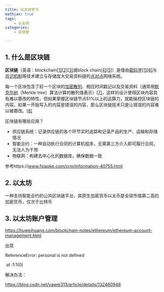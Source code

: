 ```yaml
---
title: 以太坊学习
mathjax: true
tags:
    - 以太坊
categories:
    - 区块链

---
```


## 1. 什么是区块链

**区块链**（英语：blockchain[[1\]](https://zh.wikipedia.org/wiki/区块链#cite_note-te20151031-1)[[2\]](https://zh.wikipedia.org/wiki/区块链#cite_note-fortune20160515-2)[[3\]](https://zh.wikipedia.org/wiki/区块链#cite_note-nyt20160521-3)或block chain[[4\]](https://zh.wikipedia.org/wiki/区块链#cite_note-primer-4)[[5\]](https://zh.wikipedia.org/wiki/区块链#cite_note-obmh-5)）是借由[密码学](https://zh.wikipedia.org/wiki/密碼學)[[1\]](https://zh.wikipedia.org/wiki/区块链#cite_note-te20151031-1)[[6\]](https://zh.wikipedia.org/wiki/区块链#cite_note-cryptocurrencytech-6)与[共识机制](https://zh.wikipedia.org/wiki/共識機制)等技术建立与存储庞大交易资料链的[点对点](https://zh.wikipedia.org/wiki/對等網路)网络系统。

每一个区块包含了前一个区块的[加密散列](https://zh.wikipedia.org/wiki/密碼雜湊函數)、相应时间戳记以及交易资料（通常用[默克尔树](https://zh.wikipedia.org/wiki/哈希树)（Merkle tree）算法计算的散列值表示）[[7\]](https://zh.wikipedia.org/wiki/区块链#cite_note-IPblockchain-7)，这样的设计使得区块内容具有难以篡改的特性。但如果掌握区块链节点51%以上的运算力，就能操控区块链的内容。如果一开始写入的内容是错误的内容，那么区块链技术只是让错误的内容难以被篡改。[[8\]](https://zh.wikipedia.org/wiki/区块链#cite_note-storm.mg-8)

区块链有哪些应用？

+ 供应链系统：记录供应链的各个环节实时追踪和记录产品的生产、运输和存储情况
+ 智能合约：一种自动执行合同的计算机程序，无需第三方介入即可履行合同，无法人为干预
+ 物联网：构建去中心化的数据库，确保数据一致

参考https://www.fxiaoke.com/crm/information-40755.html

## 2. 以太坊

一种支持智能合约的公共区块链平台，其原生加密货币以太币是全球市值第二高的加密货币，仅次于比特币

## 3. 以太坊账户管理

https://huweihuang.com/blockchain-notes/ethereum/ethereum-account-management.html

出现

ReferenceError: personal is not defined

​	at <eval>:1:1(0)

解决办法：

https://blog.csdn.net/yawei313/article/details/132460948





